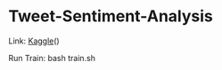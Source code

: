 # Tweet-Sentiment-Analysis
Link: [Kaggle](https://www.kaggle.com/competitions/tweet-sentiment-extraction/overview)(<a>)

Run Train: bash train.sh

